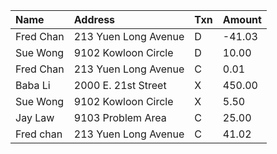 |Name|Address|Txn|Amount|
|:------|:--------------------|:---------------|:------------|
|Fred Chan|213 Yuen Long Avenue|D|-41.03|
|Sue Wong|9102 Kowloon Circle|D|10.00|
|Fred Chan|213 Yuen Long Avenue|C|0.01|
|Baba Li|2000 E. 21st Street|X|450.00|
|Sue Wong|9102 Kowloon Circle|X|5.50|
|Jay Law|9103 Problem Area|C|25.00|
|Fred chan|213 Yuen Long Avenue|C|41.02|
